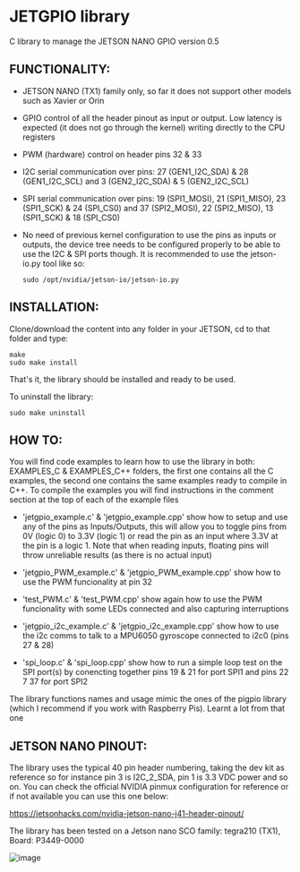 # JETGPIO library

C library to manage the JETSON NANO GPIO version 0.5

<h2 align="left">FUNCTIONALITY:</h2>

- JETSON NANO (TX1) family only, so far it does not support other models such as Xavier or Orin

- GPIO control of all the header pinout as input or output. Low latency is expected (it does not go through the kernel) writing directly to the CPU registers

- PWM (hardware) control on header pins 32 & 33 

- I2C serial communication over pins: 27 (GEN1_I2C_SDA) & 28 (GEN1_I2C_SCL)  and 3 (GEN2_I2C_SDA) & 5 (GEN2_I2C_SCL)

- SPI serial communication over pins: 19 (SPI1_MOSI), 21 (SPI1_MISO), 23 (SPI1_SCK) & 24 (SPI_CS0) and 37 (SPI2_MOSI), 22 (SPI2_MISO), 13 (SPI1_SCK) & 18 (SPI_CS0)
  
- No need of previous kernel configuration to use the pins as inputs or outputs, the device tree needs to be 
  configured properly to be able to use the I2C & SPI ports though. It is recommended to use the jetson-io.py tool like so:

      sudo /opt/nvidia/jetson-io/jetson-io.py
  
  
<h2 align="left">INSTALLATION:</h2>
 
Clone/download the content into any folder in your JETSON, cd to that folder and type:
  
    make   
    sudo make install                                             
  
That's it, the library should be installed and ready to be used. 

To uninstall the library:

    sudo make uninstall
  
<h2 align="left">HOW TO:</h2> 
 
You will find code examples to learn how to use the library in both: EXAMPLES_C & EXAMPLES_C++ folders, the first one contains all the C examples, the second one contains the same examples ready to compile in C++. To compile the examples you will find instructions in the comment section at the top of each of the example files

- 'jetgpio_example.c' & 'jetgpio_example.cpp' show how to setup and use any of the pins as Inputs/Outputs, this will allow you to toggle pins from 0V (logic 0) to 3.3V (logic 1) or read the pin as an input where 3.3V at the pin is a logic 1. Note that when reading inputs, floating pins will throw unreliable results (as there is no actual input)

- 'jetgpio_PWM_example.c' & 'jetgpio_PWM_example.cpp' show how to use the PWM funcionality at pin 32

- 'test_PWM.c' & 'test_PWM.cpp' show again how to use the PWM funcionality with some LEDs connected and also capturing interruptions

- 'jetgpio_i2c_example.c' & 'jetgpio_i2c_example.cpp' show how to use the i2c comms to talk to a MPU6050 gyroscope connected to i2c0 (pins 27 & 28)

- 'spi_loop.c' & 'spi_loop.cpp' show how to run a simple loop test on the SPI port(s) by conencting together pins 19 & 21 for port SPI1 and pins 22 7 37 
  for port SPI2

The library functions names and usage mimic the ones of the pigpio library (which I recommend if you work with Raspberry Pis). Learnt a lot from that one
    
<h2 align="left">JETSON NANO PINOUT:</h2>

The library uses the typical 40 pin header numbering, taking the dev kit as reference so for instance pin 3 is I2C_2_SDA, pin 1 is 3.3 VDC power and so on. You can check the official NVIDIA pinmux configuration for reference or if not available you can use this one below:

https://jetsonhacks.com/nvidia-jetson-nano-j41-header-pinout/

The library has been tested on a Jetson nano SCO family: tegra210 (TX1), Board: P3449-0000


![image](https://user-images.githubusercontent.com/47650457/164944765-998ca31c-d72c-4d2b-8cbc-7bea594ce8d5.png)








